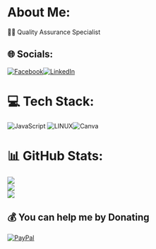 #  About Me:
🧑‍💻 Quality Assurance Specialist 


## 🌐 Socials:
[![Facebook](https://img.shields.io/badge/Facebook-%231877F2.svg?logo=Facebook&logoColor=white)](https://facebook.com/mamobarjos)[![LinkedIn](https://img.shields.io/badge/LinkedIn-%230077B5.svg?logo=linkedin&logoColor=white)](https://linkedin.com/in/mamobarjos) 
# 💻 Tech Stack:
![JavaScript](https://img.shields.io/badge/javascript-%23323330.svg?style=plastic&logo=javascript&logoColor=%23F7DF1E) ![LINUX](https://img.shields.io/badge/Linux-FCC624?style=plastic&logo=linux&logoColor=black)![Canva](https://img.shields.io/badge/Canva-%2300C4CC.svg?style=plastic&logo=Canva&logoColor=white) 
# 📊 GitHub Stats:
![](https://github-readme-stats.vercel.app/api?username=mamobarjos&theme=chartreuse-dark&hide_border=false&include_all_commits=true&count_private=true)<br/>
![](https://github-readme-streak-stats.herokuapp.com/?user=mamobarjos&theme=chartreuse-dark&hide_border=false)<br/>
![](https://github-readme-stats.vercel.app/api/top-langs/?username=mamobarjos&theme=chartreuse-dark&hide_border=false&include_all_commits=true&count_private=true&layout=compact)

  ## 💰 You can help me by Donating
  [![PayPal](https://img.shields.io/badge/PayPal-00457C?style=for-the-badge&logo=paypal&logoColor=white)](https://paypal.me/mamobarjos) 

  
<!-- Proudly created with GPRM ( https://gprm.itsvg.in ) -->
